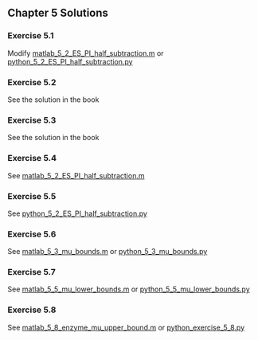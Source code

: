## Chapter 5 Solutions

### Exercise 5.1

Modify [matlab_5_2_ES_PI_half_subtraction.m](../matlab/matlab_5_2_ES_PI_half_subtraction.m) or [python_5_2_ES_PI_half_subtraction.py](../python/python_5_2_ES_PI_half_subtraction.py) 

### Exercise 5.2

See the solution in the book

### Exercise 5.3

See the solution in the book

### Exercise 5.4

See [matlab_5_2_ES_PI_half_subtraction.m](../matlab/matlab_5_2_ES_PI_half_subtraction.m)

### Exercise 5.5

See [python_5_2_ES_PI_half_subtraction.py](../python/python_5_2_ES_PI_half_subtraction.py) 

### Exercise 5.6

See [matlab_5_3_mu_bounds.m](../matlab/matlab_5_3_mu_bounds.m) or [python_5_3_mu_bounds.py](../python/python_5_3_mu_bounds.py) 

### Exercise 5.7

See [matlab_5_5_mu_lower_bounds.m](../matlab/matlab_5_5_mu_lower_bounds.m) or [python_5_5_mu_lower_bounds.py](../python/python_5_5_mu_lower_bounds.py) 

### Exercise 5.8

See [matlab_5_8_enzyme_mu_upper_bound.m](../matlab/matlab_5_8_enzyme_mu_upper_bound.m) or [python_exercise_5_8.py](../python/python_exercise_5_8.py)
